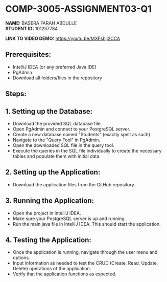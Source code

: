 # COMP-3005-ASSIGNMENT03-Q1

**NAME:** BASERA FARAH ABDULLE  
**STUDENT ID:** 101257784

**LINK TO VIDEO DEMO:** https://youtu.be/MXFshjI2CCA

## Prerequisites:
- IntelliJ IDEA (or any preferred Java IDE)
- PgAdmin
- Download all folders/files in the repository


## Steps:
## 1. Setting up the Database:
- Download the provided SQL database file.
- Open PgAdmin and connect to your PostgreSQL server.
- Create a new database named "Students" (exactly spelt as such).
- Navigate to the "Query Tool" in PgAdmin.
- Open the downloaded SQL file in the query tool.
- Execute the queries in the SQL file individually to create the necessary tables and populate them with initial data.

## 2. Setting up the Application:
- Download the application files from the GitHub repository.

## 3. Running the Application:
- Open the project in IntelliJ IDEA.
- Make sure your PostgreSQL server is up and running.
- Run the main.java file in IntelliJ IDEA. This should start the application.

## 4. Testing the Application:
- Once the application is running, navigate through the user menu and options.
- Input information as needed to test the CRUD (Create, Read, Update, Delete) operations of the application.
- Verify that the application functions as expected.

